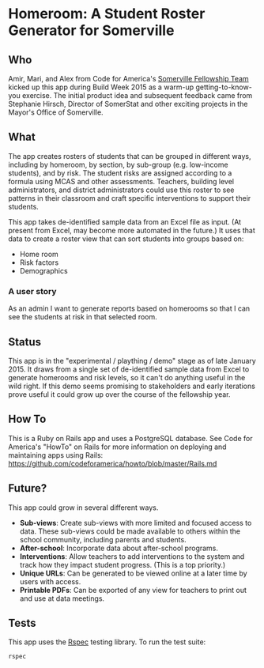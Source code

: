 # Homeroom: A Student Roster Generator for Somerville

## Who 
Amir, Mari, and Alex from Code for America's [Somerville Fellowship Team](http://www.codeforamerica.org/governments/somerville/) kicked up this app during Build Week 2015 as a warm-up getting-to-know-you exercise. The initial product idea and subsequent feedback came from Stephanie Hirsch, Director of SomerStat and other exciting projects in the Mayor's Office of Somerville. 

## What
The app creates rosters of students that can be grouped in different ways, including by homeroom, by section, by sub-group (e.g. low-income students), and by risk. The student risks are assigned according to a formula using MCAS and other assessments. Teachers, building level administrators, and district administrators could use this roster to see patterns in their classroom and craft specific interventions to support their students. 

This app takes de-identified sample data from an Excel file as input. (At present from Excel, may become more automated in the future.) It uses that data to create a roster view that can sort students into groups based on:

* Home room
* Risk factors
* Demographics

### A user story
As an admin I want to generate reports based on homerooms so that I can see the students at risk in that selected room.

## Status
This app is in the "experimental / plaything / demo" stage as of late January 2015. It draws from a single set of de-identified sample data from Excel to generate homerooms and risk levels, so it can't do anything useful in the wild right. If this demo seems promising to stakeholders and early iterations prove useful it could grow up over the course of the fellowship year.

## How To
This is a Ruby on Rails app and uses a PostgreSQL database. See Code for America's "HowTo" on Rails for more information on deploying and maintaining apps using Rails: https://github.com/codeforamerica/howto/blob/master/Rails.md

## Future? 
This app could grow in several different ways.
* __Sub-views__:  Create sub-views with more limited and focused access to data. These sub-views could be made available to others within the school community, including parents and students. 
* __After-school__:  Incorporate data about after-school programs. 
* __Interventions__:  Allow teachers to add interventions to the system and track how they impact student progress. (This is a top priority.)
* __Unique URLs__: Can be generated to be viewed online at a later time by users with access.
* __Printable PDFs__: Can be exported of any view for teachers to print out and use at data meetings. 

## Tests
This app uses the [Rspec](https://www.relishapp.com/rspec/rspec-rails/v/3-2/docs) testing library. To run the test suite:

```
rspec
```